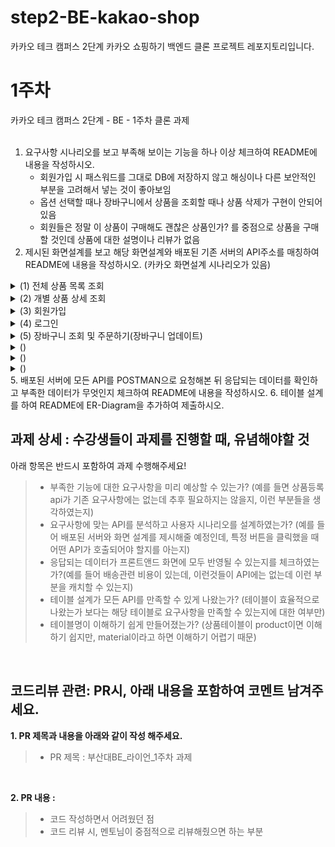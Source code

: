 # step2-BE-kakao-shop
카카오 테크 캠퍼스 2단계 카카오 쇼핑하기 백엔드 클론 프로젝트 레포지토리입니다.

# 1주차

카카오 테크 캠퍼스 2단계 - BE - 1주차 클론 과제
</br>
</br>

1. 요구사항 시나리오를 보고 부족해 보이는 기능을 하나 이상 체크하여 README에 내용을 작성하시오.
   - 회원가입 시 패스워드를 그대로 DB에 저장하지 않고 해싱이나 다른 보안적인 부분을 고려해서 넣는 것이 좋아보임
   - 옵션 선택할 때나 장바구니에서 상품을 조회할 때나 상품 삭제가 구현이 안되어있음
   - 회원들은 정말 이 상품이 구매해도 괜찮은 상품인가? 를 중점으로 상품을 구매할 것인데 상품에 대한 설명이나 리뷰가 없음
3. 제시된 화면설계를 보고 해당 화면설계와 배포된 기존 서버의 API주소를 매칭하여 README에 내용을 작성하시오. (카카오 화면설계 시나리오가 있음)

<details>
<summary>(1) 전체 상품 목록 조회</summary>
<div>
   
### HTTP 메서드 선정

클라이언트측에서 서버측으로 전송하는 데이터가 없다. 그러므로 HTTP GET 요청을 한다.

HTTP Method : GET </br>
Local URL : http://localhost:8080/products </br>

### JSON 응답 및 시나리오 분석
JSON 응답을 살펴보면 Response Body에 id, productName, description, image, price를 배열 형식으로 담아서 응답하고 있다. 화면을 살펴보면 상품 이름, 가격, 이미지는 화면상에 명시하여 필요하지만, 설명(description)은 그렇지 않아 설명 속성의 필요성은 보이지 않는다. </br>

→ 필요한 테이블 : Product(상품) </br>

### 에러 처리

HTTP POST 메서드 이용 시,

```java
{
    "success": false,
    "response": null,
    "error": {
        "message": "Request method 'POST' not supported",
        "status": 500
    }
}
```

status 500, 즉 서버측의 잘못된 응답을 나타내는 에러를 의미한다.

하지만 나는 클라이언트측에서 GET이 아닌 POST 메서드를 사용하였는데 왜 500인지?

**내 생각에는 HTTP error 405가 맞는 에러인 거 같다.**

> **HTTP 405 에러란?**
”HTTP 405 오류는 **웹 서버에서 요청된 URL에 대해 HTTP 메서드를 허용하지 않을 때 발생합니다.”**
> 

([https://ko.wikipedia.org/wiki/HTTP_상태_코드#:~:text=405(허용되지 않는 메소드)%3A 요청에 지정된 방법을 사용할 수 없다. 예를 들어 POST 방식으로 요청을 받는 서버에 GET 요청을 보내는 경우%2C 또는 읽기 전용 리소스에 PUT 요청을 보내는 경우에 이 코드를 제공한다](https://ko.wikipedia.org/wiki/HTTP_%EC%83%81%ED%83%9C_%EC%BD%94%EB%93%9C#:~:text=405(%ED%97%88%EC%9A%A9%EB%90%98%EC%A7%80%20%EC%95%8A%EB%8A%94%20%EB%A9%94%EC%86%8C%EB%93%9C)%3A%20%EC%9A%94%EC%B2%AD%EC%97%90%20%EC%A7%80%EC%A0%95%EB%90%9C%20%EB%B0%A9%EB%B2%95%EC%9D%84%20%EC%82%AC%EC%9A%A9%ED%95%A0%20%EC%88%98%20%EC%97%86%EB%8B%A4.%20%EC%98%88%EB%A5%BC%20%EB%93%A4%EC%96%B4%20POST%20%EB%B0%A9%EC%8B%9D%EC%9C%BC%EB%A1%9C%20%EC%9A%94%EC%B2%AD%EC%9D%84%20%EB%B0%9B%EB%8A%94%20%EC%84%9C%EB%B2%84%EC%97%90%20GET%20%EC%9A%94%EC%B2%AD%EC%9D%84%20%EB%B3%B4%EB%82%B4%EB%8A%94%20%EA%B2%BD%EC%9A%B0%2C%20%EB%98%90%EB%8A%94%20%EC%9D%BD%EA%B8%B0%20%EC%A0%84%EC%9A%A9%20%EB%A6%AC%EC%86%8C%EC%8A%A4%EC%97%90%20PUT%20%EC%9A%94%EC%B2%AD%EC%9D%84%20%EB%B3%B4%EB%82%B4%EB%8A%94%20%EA%B2%BD%EC%9A%B0%EC%97%90%20%EC%9D%B4%20%EC%BD%94%EB%93%9C%EB%A5%BC%20%EC%A0%9C%EA%B3%B5%ED%95%9C%EB%8B%A4).)

### Param을 사용하여 페이지 조회

기존 로컬 URL에 Param으로 page=0과 page=1을 줘보자.

Local URL : http://localhost:8080/products?page=0 or 1

Param이 page=0일 때는 디폴트 전체 상품 목록 조회 페이지와 같다. 하지만 page=1일 때는 다르다.

게시물 10번부터 조회되는 것을 알 수 있다. 이로써 게시물은 한 페이지당 최대 개수를 지정하여 SELECT해야할 것 같다.

(1단계 때 배운 limit과 offset을 이용해 구현하면 될 거 같다.)
</div>
</details>

<details>
<summary>(2) 개별 상품 상세 조회</summary>
<div>

### HTTP 메서드 선정

개별 상품 상세 조회 페이지는 클라이언트측 요청의 종류가 두 가지가 있다.

1. 전체 상품 목록 조회 페이지에서 개별 상품을 클릭하면 이 페이지로 이동하게 되는데, 이때 이 페이지는 서버측에 따로 보내는 데이터 없이 개별 상품에 대한 데이터를 요청할 것이다. 
    
    → HTTP GET 요청을 한다.
    
    HTTP Method : GET
    Local URL : http://localhost:8080/products/1(1은 개별 상품의 id)
    
2. 회원이 상품의 옵션과 개수를 선택하여 장바구니 담기 버튼을 클릭하면 클라이언트측은 장바구니에 담겨진 데이터를 서버측에 전송하게 되고 서버측은 이를 DB에 저장한다.
    
    → HTTP POST 요청을 한다.
    
    HTTP Method : POST
    Local URL : http://localhost:8080/carts/add

### JSON 응답 및 시나리오 분석
SON 응답을 살펴보면 상품의 id, productName, image, price와(descriptions과 startCount는 무시한다.) 옵션 id, optionName, optionPrice를 응답한다. 상품의 기본 가격(price)와 옵션 가격(optionPrice)는 헷갈리지 않게 구분한다.

→ 필요한 테이블 : Product(상품), Option(옵션)

→ 옵션 테이블에 **id, optionName, optionPrice**를 추가한다.

(위에서 언급한 것을 고려해보면, 서버측 JSON 응답에는 totalPrice에 대한 응답이 없으므로 클라이언트측에서 데이터를 만들어내는 것 같다.)

2. 클라이언트측에서 장바구니 담기 버튼을 통해 POST 요청을 보냄
    
    이때 클라이언트측 POST 요청에는 장바구니에 담겨질 상품의 정보뿐만 아니라 회원에 대한 JWT(JSON WEB TOKEN) 정보도 포함돼야한다. 이유는 정말 간단하다. 이 회원이 누군지 알아야 그 회원의 장바구니에 상품을 담을 수 있기 때문이다. 
    
    (참고로 클라이언트측에서 Authorization이라는 변수명으로 HTTP header에 담아서 보낼 것이다. 서버측은 이를 파싱해서 해당 회원을 찾아내야 한다.)
    
    ~~(회원 A의 장바구니 목록을 회원 B에게 담을 수는 없다..)~~
    
    서버측에 로그인 정보를 담아 로그인한다.
   그럼 서버측에서 JWT 정보를 보내는데, 아래와 같다.

Bearer ey…Asg(원래 길이는 더 길다. 256바이트였나.. 나름 보안상(?)의 이유로 축약함)

이것을 이용해서 회원에 대한 인가를 할 것이다.

클라이언트측에서 해당 JWT 정보를 HTTP header에 담고 서버측에 장바구니에 담겨진 데이터를 아래의 형식으로 전달하면

```json
[
  {
    "optionId":1,
    "quantity":5
  },
  {
    "optionId":2,
    "quantity":5
  }
]
```

아래의 형식처럼 응답이 온다.

```json
{
    "success": true,
    "response": null,
    "error": null
}
```

서버측에서는 옵션 아이디와, 개수를 장바구니(Cart)에 저장할 것이다.

→ 필요한 테이블 : Cart(장바구니)

→ Cart 테이블에 **optionId, quantity** 속성을 추가한다.

### 에러 처리

개별 상품을 클릭 해 개별 상품 상세 조회 페이지로 이동한다고 생각해보자.  아래 URL에 GET 요청을 보낼 것이다.

Local URL : http://localhost:8080/products/1

당연히 해당 URL에 POST 요청을 보내면 405 에러가 나와야 한다. 하지만 그렇지 않다.

```json
{
    "success": false,
    "response": null,
    "error": {
        "message": "Request method 'POST' not supported",
        "status": 500
    }
}
```

아까와 똑같은 포맷의 에러가 발생한다. 여전히 405로 고치고 싶다.

그리고 장바구니 담기를 통해 POST 요청하는 것을 생각해보자. 토큰 정보가 유효하지 않다면 어떻게 될까?(토큰 정보를 유효하지 않도록 값을 수정했다.)

```json
{
    "success": false,
    "response": null,
    "error": {
        "message": "인증되지 않았습니다",
        "status": 401
    }
}
```

401 에러 코드가 발생한다. 이는 적절한 에러를 대입한 것으로 보인다.
([https://ko.wikipedia.org/wiki/HTTP_상태_코드#:~:text=401(권한 없음)%3A 이 요청은 인증이 필요하다. 서버는 로그인이 필요한 페이지에 대해 이 요청을 제공할 수 있다. 상태 코드 이름이 권한 없음(Unauthorized)으로 되어 있지만 실제 뜻은 인증 안됨(Unauthenticated)에 더 가깝다.[2]](https://ko.wikipedia.org/wiki/HTTP_%EC%83%81%ED%83%9C_%EC%BD%94%EB%93%9C#:~:text=401(%EA%B6%8C%ED%95%9C%20%EC%97%86%EC%9D%8C)%3A%20%EC%9D%B4%20%EC%9A%94%EC%B2%AD%EC%9D%80%20%EC%9D%B8%EC%A6%9D%EC%9D%B4%20%ED%95%84%EC%9A%94%ED%95%98%EB%8B%A4.%20%EC%84%9C%EB%B2%84%EB%8A%94%20%EB%A1%9C%EA%B7%B8%EC%9D%B8%EC%9D%B4%20%ED%95%84%EC%9A%94%ED%95%9C%20%ED%8E%98%EC%9D%B4%EC%A7%80%EC%97%90%20%EB%8C%80%ED%95%B4%20%EC%9D%B4%20%EC%9A%94%EC%B2%AD%EC%9D%84%20%EC%A0%9C%EA%B3%B5%ED%95%A0%20%EC%88%98%20%EC%9E%88%EB%8B%A4.%20%EC%83%81%ED%83%9C%20%EC%BD%94%EB%93%9C%20%EC%9D%B4%EB%A6%84%EC%9D%B4%20%EA%B6%8C%ED%95%9C%20%EC%97%86%EC%9D%8C(Unauthorized)%EC%9C%BC%EB%A1%9C%20%EB%90%98%EC%96%B4%20%EC%9E%88%EC%A7%80%EB%A7%8C%20%EC%8B%A4%EC%A0%9C%20%EB%9C%BB%EC%9D%80%20%EC%9D%B8%EC%A6%9D%20%EC%95%88%EB%90%A8(Unauthenticated)%EC%97%90%20%EB%8D%94%20%EA%B0%80%EA%B9%9D%EB%8B%A4.%5B2%5D))

다음에는 GET 요청으로 상품 정보와 JWT 정보를 담아서 보내봤다. 500 에러가 뜨지만, 405로 고치고 싶다.

GET 요청으로 상품 정보만 비워서 보내봤다. 역시나 500 에러가 뜬다.

다음으로 JWT까지 비워서 보내봤다. 401 에러가 뜬다. 이는 적절하다.

```json
{
    "success": false,
    "response": null,
    "error": {
        "message": "인증되지 않았습니다",
        "status": 401
    }
}
```

존재하지 않는 옵션의 상품을 장바구니에 담기도 해봤다.

```json
[
  {
	  "optionId":55,  //존재하지 않는 옵션
    "quantity":5
  }
]
```

```json
{
    "success": false,
    "response": null,
    "error": {
        "message": "해당 옵션을 찾을 수 없습니다 : 55",
        "status": 404
    }
}
```

서버측에서 클라이언트측이 요청한 페이지를 찾을 수 없다는 것이다. 당연히 존재하지 않는 옵션에 대한 POST 요청을 했으므로 404 에러 처리는 적절하다.
당연히 존재하지 않는 옵션에 대한 POST 요청을 했으므로 404 에러 처리는 적절하다.

### 동일한 상품 장바구니 담기에 대한 고찰

동일한 상품 아이디를 가진 상품을 장바구니 담기를 시도해봤다.

```json
{
    "success": false,
    "response": null,
    "error": {
        "message": "장바구니 담기 중에 오류가 발생했습니다 : could not execute statement; SQL [n/a]; constraint [\"PUBLIC.UK_CART_OPTION_USER_INDEX_4 ON PUBLIC.CART_TB(USER_ID NULLS FIRST, OPTION_ID NULLS FIRST) VALUES ( /* key:5 */ 1, 4)\"; SQL statement:\ninsert into cart_tb (id, option_id, price, quantity, user_id) values (default, ?, ?, ?, ?) [23505-214]]; nested exception is org.hibernate.exception.ConstraintViolationException: could not execute statement",
        "status": 500
    }
}
```

이미 장바구니에 같은 상품이 존재해서 발생하는 오류이다.

([https://ko.wikipedia.org/wiki/HTTP_상태_코드#:~:text=500(내부 서버 오류)%3A 서버에 오류가 발생하여 요청을 수행할 수 없다](https://ko.wikipedia.org/wiki/HTTP_%EC%83%81%ED%83%9C_%EC%BD%94%EB%93%9C#:~:text=500(%EB%82%B4%EB%B6%80%20%EC%84%9C%EB%B2%84%20%EC%98%A4%EB%A5%98)%3A%20%EC%84%9C%EB%B2%84%EC%97%90%20%EC%98%A4%EB%A5%98%EA%B0%80%20%EB%B0%9C%EC%83%9D%ED%95%98%EC%97%AC%20%EC%9A%94%EC%B2%AD%EC%9D%84%20%EC%88%98%ED%96%89%ED%95%A0%20%EC%88%98%20%EC%97%86%EB%8B%A4).)

보통적인 생각으로 같은 상품을 장바구니에 담기하면 그 상품의 개수가 증가해야할 것이다. 하지만 위 에러는 동일한 상품 추가에 대한 에러가 발생하는데 이는 같은 상품 담기를 하게 되면 상품 개수 증가가 될 수 있도록 수정해야한다.

</div>
</details>


<details>
<summary>(3) 회원가입</summary>
<div>
### HTTP 메서드 선정

클라이언트측에서 사용자가 가입을 위해 작성한 정보를 서버측으로 전송한다.

HTTP Method : POST

Local URL : http://local:8080/join

### JSON 응답 및 시나리오 분석

- JSON 응답
    
    사용자가 원하는 정보를 입력 후 회원가입 버튼을 클릭
    
    ```json
    {
      "username":"MinseokGo",
      "email":"rhalstjr1999@naver.com",
      "password":"@@alstjr12"
    }
    ```
    
    ```json
    {
        "success": true,
        "response": null,
        "error": null
    }  //회원가입 완료
    ```
    

### 에러 처리
중복된 이메일로 가입 시도 시 JSON 응답

```json
{
    "success": false,
    "response": null,
    "error": {
        "message": "동일한 이메일이 존재합니다 : rhalstjr1999@naver.com",
        "status": 400
    }
}
```

400 에러 처리보다는 409 에러 처리가 더 적합해 보인다.

([https://mangoday.tistory.com/137#:~:text=409는 Conflict. "이 응답은 요청이 현재 서버의 상태와 충돌될 때 보냅니다"](https://mangoday.tistory.com/137#:~:text=409%EB%8A%94%20Conflict.%20%22%EC%9D%B4%20%EC%9D%91%EB%8B%B5%EC%9D%80%20%EC%9A%94%EC%B2%AD%EC%9D%B4%20%ED%98%84%EC%9E%AC%20%EC%84%9C%EB%B2%84%EC%9D%98%20%EC%83%81%ED%83%9C%EC%99%80%20%EC%B6%A9%EB%8F%8C%EB%90%A0%20%EB%95%8C%20%EB%B3%B4%EB%83%85%EB%8B%88%EB%8B%A4%22))

([https://deveric.tistory.com/62#:~:text=409 Conflict는 리소스의 충돌을 의미하는 상태코드입니다. ID 중복이라는 것은 결국 ID라는 PK 자원을 점유한 것에 대한 충돌이기 때문에 이 상태코드가 가장 적합하다고 생각하여 409 상태코드를 반영하기로 했습니다](https://deveric.tistory.com/62#:~:text=409%20Conflict%EB%8A%94%20%EB%A6%AC%EC%86%8C%EC%8A%A4%EC%9D%98%20%EC%B6%A9%EB%8F%8C%EC%9D%84%20%EC%9D%98%EB%AF%B8%ED%95%98%EB%8A%94%20%EC%83%81%ED%83%9C%EC%BD%94%EB%93%9C%EC%9E%85%EB%8B%88%EB%8B%A4.%20ID%20%EC%A4%91%EB%B3%B5%EC%9D%B4%EB%9D%BC%EB%8A%94%20%EA%B2%83%EC%9D%80%20%EA%B2%B0%EA%B5%AD%20ID%EB%9D%BC%EB%8A%94%20PK%20%EC%9E%90%EC%9B%90%EC%9D%84%20%EC%A0%90%EC%9C%A0%ED%95%9C%20%EA%B2%83%EC%97%90%20%EB%8C%80%ED%95%9C%20%EC%B6%A9%EB%8F%8C%EC%9D%B4%EA%B8%B0%20%EB%95%8C%EB%AC%B8%EC%97%90%20%EC%9D%B4%20%EC%83%81%ED%83%9C%EC%BD%94%EB%93%9C%EA%B0%80%20%EA%B0%80%EC%9E%A5%20%EC%A0%81%ED%95%A9%ED%95%98%EB%8B%A4%EA%B3%A0%20%EC%83%9D%EA%B0%81%ED%95%98%EC%97%AC%20409%20%EC%83%81%ED%83%9C%EC%BD%94%EB%93%9C%EB%A5%BC%20%EB%B0%98%EC%98%81%ED%95%98%EA%B8%B0%EB%A1%9C%20%ED%96%88%EC%8A%B5%EB%8B%88%EB%8B%A4).)

그리고 POST 요청 대신 GET 요청을 해보았다.

```json
{
    "success": false,
    "response": null,
    "error": {
        "message": "Request method 'GET' not supported",
        "status": 500
    }
}
```

서버측의 에러인 500 상태 코드 대신 클라이언트측의 잘못된 HTTP 메서드 요청인 405 상태 코드가 적합해보인다.

이메일 형식이 아닌 형식을 POST 해보았다.

(예를들면 

rhalstjr1999naver.com

rhalstjr1999@naver

@naver.com

a@.com형식의 입력)

```json
{
    "success": false,
    "response": null,
    "error": {
        "message": "이메일 형식으로 작성해주세요:email",
        "status": 400
    }
}
```

해당 에러 처리는 적절해보인다. 서버측에서 지정한 구문을 충족하지 않은 경우 400 에러를 처리할 수 있다.

([https://jaeseongdev.github.io/development/2021/04/22/REST_API에서의_HTTP_상태코드_상태메시지.md/#:~:text=서에서 지정한 구문을 충족시키지 않은 경우](https://jaeseongdev.github.io/development/2021/04/22/REST_API%EC%97%90%EC%84%9C%EC%9D%98_HTTP_%EC%83%81%ED%83%9C%EC%BD%94%EB%93%9C_%EC%83%81%ED%83%9C%EB%A9%94%EC%8B%9C%EC%A7%80.md/#:~:text=%EC%84%9C%EC%97%90%EC%84%9C%20%EC%A7%80%EC%A0%95%ED%95%9C%20%EA%B5%AC%EB%AC%B8%EC%9D%84%20%EC%B6%A9%EC%A1%B1%EC%8B%9C%ED%82%A4%EC%A7%80%20%EC%95%8A%EC%9D%80%20%EA%B2%BD%EC%9A%B0))

또한 비밀번호에 영문, 숫자, 특수문자가 포함되어야 하는데 포함하지 않은 경우, 비밀번호 길이를 8~20자를 충족하지 않은 경우들은 서버측에서 지정한 구문을 충족시키지 못했기 때문에 400 에러 처리 해야한다.

```json
//특수문자 제외. 영문, 숫자 제외 시 동일
{
    "success": false,
    "response": null,
    "error": {
        "message": "영문, 숫자, 특수문자가 포함되어야하고 공백이 포함될 수 없습니다.:password",
        "status": 400
    }
}

//비밀번호 길이 충족하지 않은 경우
{
    "success": false,
    "response": null,
    "error": {
        "message": "8에서 20자 이내여야 합니다.:password",
        "status": 400
    }
}
```
</div>
</details>

<details>
<summary>(4) 로그인</summary>
<div>
### HTTP 메서드 선정

로그인 시 사용자가 회원가입 때 작성한 이메일, 비밀번호로 로그인한다. 이때 해당 정보들을 서버측에 POST하여 해당 회원이 존재하는 검사를 받아야한다. 이때 JWT를 로그인 시, 회원에게 발급한다.

HTTP Method : POST

Local URL : http://localhost:8080/login

### JSON 응답 및 시나리오 분석

- JSON 응답
    
    회원가입 시 입력한 대로 POST 요청 시,
    
    ```json
    {
        "success": true,
        "response": null,
        "error": null
    }
    ```
    
    로그인 성공 JSON이 리턴되며 HTTP header 안에는 JWT가 발급되어 전송된다.
    
    ```json
    Bearer eyJ0eXAiOiJKV1QiLCJhbGciOiJIUzUxMiJ9.eyJzdWIiOiJyaGFsc3RqcjE5OTlAbmF2ZXIuY29tIiwicm9sZSI6IlJPTEVfVVNFUiIsImlkIjozLCJleHAiOjE2ODgxMTgyOTF9.8WXi3ZtNxjo5l-jAZiBFKv0wqoNSjyWfREix-HCZi61LlLQuL9VYE3q5L4Vf0KUqjw08v6BAtiVv5k1b3bg-Qg
    ```
    

### 에러 처리

로그인 실패의 예는 다음과 같을 것이다.

1. 아이디를 잘못 입력하고 비밀번호는 맞을 경우
2. 아이디와 비밀번호 모두 잘못 입력할 경우
3. 아이디는 맞지만 비밀번호가 일치하지 않을 경우

이렇게 3가지가 존재할 것이다. 아이디와 비밀번호 형식을 지키지 않고 입력하지 않은 경우는 고려하지 않으려고 한다. 이유는 다음과 같다.

> 악의적인 의도로 로그인 시도하려는 사용자에게 로그인에 대한 일말의 여지도 주지 않을 것이다. 만약 악의적인 의도를 가진 사용자에게 아이디가 틀렸다, 비밀번호가 틀렸다, 형식이 맞지 않다 라는 여지를 주게 되면 그 사용자에게 정보를 주는 것이나 다름 없다고 생각한다.
> 

결론적으로 위에서 제시한 로그인 실패의 경우는 모두 인증되지 않은 사용자로 간주하고 401에러 처리를 하는 것이 적당해 보인다.

```json
{
    "success": false,
    "response": null,
    "error": {
        "message": "인증되지 않았습니다",
        "status": 401
    }
}
```

여기서 주목할 점은 에러 메세지 뒤에 어느 부분이 문제가 되었는지에 대해 정보를 주지 않았다. 회원가입 시에는 이메일 형식이 안맞는지, 패스워드 형식이 안맞는지에 대한 정보를 주었는데 로그인 시에는 그렇지 않다. 그렇다면 여러 에러 경우를 고려할 필요 없이 하나의 에러 처리로 끝내자.
</div>
</details>

<details>
<summary>(5) 장바구니 조회 및 주문하기(장바구니 업데이트)</summary>
<div>
### HTTP 메서드 선정

1. 장바구니 조회 시 상품 옵션과 개수를 선택해 담기한 상품들이 보여야할 것이다. 이는 클라이언트측이 서버측에 장바구니에 담긴 데이터를 요청해야한다. 결국 GET 요청을 해야한다.
    
    HTTP Method : GET
    
    Local URL : http://localhost:8080/carts
    
2. 장바구니에서 증감 버튼 클릭 시 클라이언트측은 장바구니 수정 정보를 서버측에 POST 요청을 통해 알려야한다. 서버측은 변경된 개수를 DB에 업데이트 하고 변경된 totalPrice를 반환해야할 것이다.
    
    HTTP Method : POST
    
    Local URL : http://localhost:8080/carts/update

   1. JWT(HTTP header에 담아서)와 carts/add 를 통해 장바구니에 상품을 담고 carts 조회를 해보았다.
    - JSON 응답
        
        ```json
        {
            "success": true,
            "response": {
                "products": [
                    {
                        "id": 1,
                        "productName": "기본에 슬라이딩 지퍼백 크리스마스/플라워에디션 에디션 외 주방용품 특가전",
                        "carts": [
                            {
                                "id": 1,
                                "option": {
                                    "id": 1,
                                    "optionName": "01. 슬라이딩 지퍼백 크리스마스에디션 4종",
                                    "price": 10000
                                },
                                "quantity": 5,
                                "price": 50000
                            },
                            {
                                "id": 2,
                                "option": {
                                    "id": 2,
                                    "optionName": "02. 슬라이딩 지퍼백 플라워에디션 5종",
                                    "price": 10900
                                },
                                "quantity": 5,
                                "price": 54500
                            }
                        ]
                    }
                ],
                "totalPrice": 104500
            },
            "error": null
        }
        ```
        
        장바구니 담기한 상품들의 정보와 totalPrice를 계산해서 리턴해준다. totalPrice를 서버측 서비스단에서 연산 후 리턴하는 것으로 보인다.
        
2. 버튼 증감 클릭 시 JWT와 변경된 carts의 id와 개수를 서버측에 전송한 결과는 아래와 같다.
    - JSON 응답
        
        ```json
        {
            "success": true,
            "response": {
                "carts": [
                    {
                        "cartId": 1,
                        "optionId": 1,
                        "optionName": "01. 슬라이딩 지퍼백 크리스마스에디션 4종",
                        "quantity": 10,
                        "price": 100000
                    },
                    {
                        "cartId": 2,
                        "optionId": 2,
                        "optionName": "02. 슬라이딩 지퍼백 플라워에디션 5종",
                        "quantity": 10,
                        "price": 109000
                    }
                ],
                "totalPrice": 209000
            },
            "error": null
        }
        ```
        
    
    예상대로 장바구니에 담긴 상품의 개수를 변경해서 POST 요청을 보내니 변경된 totalPrice를 계산해서 리턴해준다.
   
### 에러 처리

JWT 정보가 유효하지 않은 경우를 고려해보았다.

```json
{
    "success": false,
    "response": null,
    "error": {
        "message": "인증되지 않았습니다",
        "status": 401
    }
}
```

토큰이 유효하지 않으니 인증도 유효하지 않다. 해당 에러 처리는 적절해보인다.

(마찬가지로 POST 요청 시 405 상태 코드 리턴이 적절해보인다.)

장바구니에 없는 상품의 개수를 업데이트 해달라고 POST 요청을 보내보았다. JSON 응답 결과는 이렇다.

```json
{
    "success": false,
    "response": null,
    "error": {
        "message": "장바구니에 없는 상품은 주문할 수 없습니다 : 23",
        "status": 400
    }
}
```

당연히 서버측에서 지정해놓은 구문을 충족하지 못했으니 400 상태 코드 리턴이 맞다.
</div>
</details>

<details>
<summary>()</summary>
<div>
</div>
</details>

<details>
<summary>()</summary>
<div>
</div>
</details>

<details>
<summary>()</summary>
<div>
</div>
</details>
5. 배포된 서버에 모든 API를 POSTMAN으로 요청해본 뒤 응답되는 데이터를 확인하고 부족한 데이터가 무엇인지 체크하여 README에 내용을 작성하시오.
6. 테이블 설계를 하여 README에 ER-Diagram을 추가하여 제출하시오.

</br>

## **과제 상세 : 수강생들이 과제를 진행할 때, 유념해야할 것**
아래 항목은 반드시 포함하여 과제 수행해주세요!
>- 부족한 기능에 대한 요구사항을 미리 예상할 수 있는가? (예를 들면 상품등록 api가 기존 요구사항에는 없는데 추후 필요하지는 않을지, 이런 부분들을 생각하였는지) 
>- 요구사항에 맞는 API를 분석하고 사용자 시나리오를 설계하였는가? (예를 들어 배포된 서버와 화면 설계를 제시해줄 예정인데, 특정 버튼을 클릭했을 때 어떤 API가 호출되어야 할지를 아는지)
>- 응답되는 데이터가 프론트앤드 화면에 모두 반영될 수 있는지를 체크하였는가?(예를 들어 배송관련 비용이 있는데, 이런것들이 API에는 없는데 이런 부분을 캐치할 수 있는지)
>- 테이블 설계가 모든 API를 만족할 수 있게 나왔는가? (테이블이 효율적으로 나왔는가 보다는 해당 테이블로 요구사항을 만족할 수 있는지에 대한 여부만)
>- 테이블명이 이해하기 쉽게 만들어졌는가? (상품테이블이 product이면 이해하기 쉽지만, material이라고 하면 이해하기 어렵기 때문)

</br>

## **코드리뷰 관련: PR시, 아래 내용을 포함하여 코멘트 남겨주세요.**
**1. PR 제목과 내용을 아래와 같이 작성 해주세요.**

>- PR 제목 : 부산대BE_라이언_1주차 과제

</br>

**2. PR 내용 :**

>- 코드 작성하면서 어려웠던 점
>- 코드 리뷰 시, 멘토님이 중점적으로 리뷰해줬으면 하는 부분
